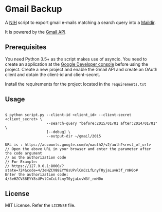 # Gmail Backup

A [NIH](https://en.wikipedia.org/wiki/Not_invented_here) script to export gmail
e-mails matching a search query into a [Maildir](https://en.wikipedia.org/wiki/Maildir).

It is powered by the [Gmail API](https://developers.google.com/gmail/api/guides/).

## Prerequisites

You need Python 3.5+ as the script makes use of asyncio.
You need to create an application at the [Google Developer console](https://console.developers.google.com/)
before using the project. Create a new project and enable the Gmail API and create an OAuth
client and obtain the client-id and client-secret.

Install the requirements for the project located in the `requirements.txt`

## Usage

```

$ python script.py --client-id <client_id> --client-secret <client_secret> \
                   --search-query "before:2015/01/01 after:2014/01/01" \
                   [--debug] \
                   --output-dir ~/gmail/2015

URL is : https://accounts.google.com/o/oauth2/v2/auth?<rest_of_url>
// Open the above URL in your browser and enter the parameter after the code argument
// as the authorization code
// For Example:
// https://127.0.0.1:8000/?state=724&code=4/3eHZCV88EYY8sUPvlCmCcLfLnyT0yjaLuvW3f_rmH0o#
Enter the authorization code: 4/3eHZCV88EYY8sUPvlCmCcLfLnyT0yjaLuvW3f_rmH0o
```

## License

MIT License. Refer the `LICENSE` file.
